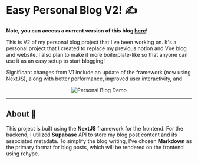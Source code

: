 # Easy Personal Blog V2! ✍️

**Note, you can access a current version of this blog [here](https://adrian-blog.vercel.app/)!**

This is V2 of my personal blog project that I've been working on. It's a personal project that I created to replace my previous notion and Vue blog and website. I also plan to make it more boilerplate-like so that anyone can use it as an easy setup to start blogging!

Significant changes from V1 include an update of the framework (now using NextJS), along with better performance, improved user interactivity, and

<div style="text-align: center;">
    <img src="https://github.com/adriantzkok/personal-blog-v2/blob/main/blogpreview.gif" alt="Personal Blog Demo">
</div>

---

## About 📝

This project is built using the **NextJS** framework for the frontend. For the backend, I utilized **Supabase** API to store my blog post content and its associated metadata. To simplify the blog writing, I've chosen **Markdown** as the primary format for blog posts, which will be rendered on the frontend using rehype.
